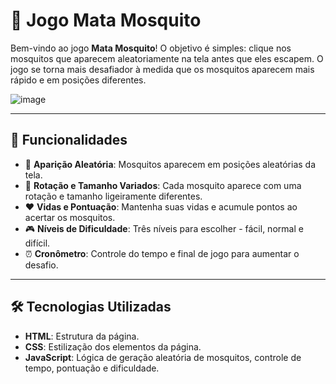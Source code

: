 # 🦟 Jogo Mata Mosquito

Bem-vindo ao jogo **Mata Mosquito**! O objetivo é simples: clique nos mosquitos que aparecem aleatoriamente na tela antes que eles escapem. O jogo se torna mais desafiador à medida que os mosquitos aparecem mais rápido e em posições diferentes.

![image](https://github.com/user-attachments/assets/a4d690eb-7e3d-43d2-aca8-9fb088de4edc)

---

## 🚀 Funcionalidades

- 🦟 **Aparição Aleatória**: Mosquitos aparecem em posições aleatórias da tela.
- 🔄 **Rotação e Tamanho Variados**: Cada mosquito aparece com uma rotação e tamanho ligeiramente diferentes.
- ❤️ **Vidas e Pontuação**: Mantenha suas vidas e acumule pontos ao acertar os mosquitos.
- 🎮 **Níveis de Dificuldade**: Três níveis para escolher - fácil, normal e difícil.
- ⏰ **Cronômetro**: Controle do tempo e final de jogo para aumentar o desafio.

---

## 🛠️ Tecnologias Utilizadas

- **HTML**: Estrutura da página.
- **CSS**: Estilização dos elementos da página.
- **JavaScript**: Lógica de geração aleatória de mosquitos, controle de tempo, pontuação e dificuldade.
